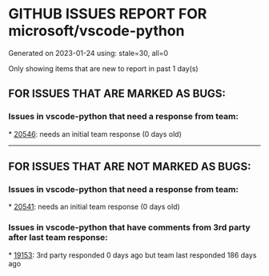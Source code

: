 
# GITHUB ISSUES REPORT FOR microsoft/vscode-python


Generated on 2023-01-24 using: stale=30, all=0


Only showing items that are new to report in past 1 day(s)


## FOR ISSUES THAT ARE MARKED AS BUGS:


### Issues in vscode-python that need a response from team:


\* [20546](https://github.com/microsoft/vscode-python/issues/20546 "Python extension should not run .txt files "): needs an initial team response (0 days old)

---

## FOR ISSUES THAT ARE NOT MARKED AS BUGS:


### Issues in vscode-python that need a response from team:


\* [20541](https://github.com/microsoft/vscode-python/issues/20541 "Pytest discovery fails with &quot;unknown commands&quot; happening from VSCode's python plugin temporary js scripts"): needs an initial team response (0 days old)

### Issues in vscode-python that have comments from 3rd party after last team response:


\* [19153](https://github.com/microsoft/vscode-python/issues/19153 "Default to pipenv environment if available"): 3rd party responded 0 days ago but team last responded 186 days ago
